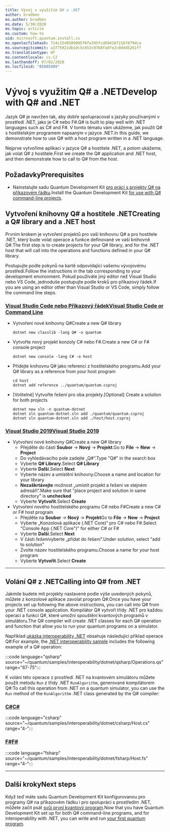 ```yaml
---
title: Vývoj s využitím Q# a .NET
author: bradben
ms.author: bradben
ms.date: 5/30/2020
ms.topic: article
ms.custom: how-to
uid: microsoft.quantum.install.cs
ms.openlocfilehash: 714c15d9589095f0fe395fcd6941672167879dca
ms.sourcegitcommit: a3775921db1dc5c653c97b8fa8fe2c0ddd5261ff
ms.translationtype: HT
ms.contentlocale: cs-CZ
ms.lasthandoff: 07/02/2020
ms.locfileid: "85885499"
---
```

# <a name="develop-with-q-and-net"></a><span data-ttu-id="43528-102">Vývoj s využitím Q# a .NET</span><span class="sxs-lookup"><span data-stu-id="43528-102">Develop with Q# and .NET</span></span>

<span data-ttu-id="43528-103">Jazyk Q# je navržen tak, aby dobře spolupracoval s jazyky používanými v prostředí .NET, jako je C# nebo F#.</span><span class="sxs-lookup"><span data-stu-id="43528-103">Q# is built to play well with .NET languages such as C# and F#.</span></span>
<span data-ttu-id="43528-104">V tomto tématu vám ukážeme, jak použít Q# s hostitelským programem napsaným v jazyce .NET.</span><span class="sxs-lookup"><span data-stu-id="43528-104">In this guide, we demonstrate how to use Q# with a host program written in a .NET language.</span></span>

<span data-ttu-id="43528-105">Nejprve vytvoříme aplikaci v jazyce Q# a hostitele .NET, a potom ukážeme, jak volat Q# z hostitele.</span><span class="sxs-lookup"><span data-stu-id="43528-105">First we create the Q# application and .NET host, and then demonstrate how to call to Q# from the host.</span></span>

## <a name="prerequisites"></a><span data-ttu-id="43528-106">Požadavky</span><span class="sxs-lookup"><span data-stu-id="43528-106">Prerequisites</span></span>

- <span data-ttu-id="43528-107">Nainstalujte sadu Quantum Development Kit [pro práci s projekty Q# na příkazovém řádku](xref:microsoft.quantum.install.standalone).</span><span class="sxs-lookup"><span data-stu-id="43528-107">Install the Quantum Development Kit [for use with Q# command-line projects](xref:microsoft.quantum.install.standalone).</span></span>

## <a name="creating-a-q-library-and-a-net-host"></a><span data-ttu-id="43528-108">Vytvoření knihovny Q# a hostitele .NET</span><span class="sxs-lookup"><span data-stu-id="43528-108">Creating a Q# library and a .NET host</span></span>

<span data-ttu-id="43528-109">Prvním krokem je vytvoření projektů pro vaši knihovnu Q# a pro hostitele .NET, který bude volat operace a funkce definované ve vaší knihovně Q#.</span><span class="sxs-lookup"><span data-stu-id="43528-109">The first step is to create projects for your Q# library, and for the .NET host that will call into the operations and functions defined in your Q# library.</span></span>

<span data-ttu-id="43528-110">Postupujte podle pokynů na kartě odpovídající vašemu vývojovému prostředí.</span><span class="sxs-lookup"><span data-stu-id="43528-110">Follow the instructions in the tab corresponding to your development environment.</span></span>
<span data-ttu-id="43528-111">Pokud používáte jiný editor než Visual Studio nebo VS Code, jednoduše postupujte podle kroků pro příkazový řádek.</span><span class="sxs-lookup"><span data-stu-id="43528-111">If you are using an editor other than Visual Studio or VS Code, simply follow the command line steps.</span></span>

### <a name="visual-studio-code-or-command-line"></a>[<span data-ttu-id="43528-112">Visual Studio Code nebo Příkazový řádek</span><span class="sxs-lookup"><span data-stu-id="43528-112">Visual Studio Code or Command Line</span></span>](#tab/tabid-cmdline)

- <span data-ttu-id="43528-113">Vytvoření nové knihovny Q#</span><span class="sxs-lookup"><span data-stu-id="43528-113">Create a new Q# library</span></span>

  ```dotnetcli
  dotnet new classlib -lang Q# -o quantum
  ```

- <span data-ttu-id="43528-114">Vytvořte nový projekt konzoly C# nebo F#.</span><span class="sxs-lookup"><span data-stu-id="43528-114">Create a new C# or F# console project</span></span>

  ```dotnetcli
  dotnet new console -lang C# -o host  
  ```

- <span data-ttu-id="43528-115">Přidejte knihovnu Q# jako referenci z hostitelského programu.</span><span class="sxs-lookup"><span data-stu-id="43528-115">Add your Q# library as a reference from your host program</span></span>

  ```dotnetcli
  cd host
  dotnet add reference ../quantum/quantum.csproj
  ```

- <span data-ttu-id="43528-116">[Volitelné] Vytvořte řešení pro oba projekty.</span><span class="sxs-lookup"><span data-stu-id="43528-116">[Optional] Create a solution for both projects</span></span>

  ```dotnetcli
  dotnet new sln -n quantum-dotnet
  dotnet sln quantum-dotnet.sln add ./quantum/quantum.csproj
  dotnet sln quantum-dotnet.sln add ./host/host.csproj
  ```

### <a name="visual-studio-2019"></a>[<span data-ttu-id="43528-117">Visual Studio 2019</span><span class="sxs-lookup"><span data-stu-id="43528-117">Visual Studio 2019</span></span>](#tab/tabid-vs2019)

- <span data-ttu-id="43528-118">Vytvoření nové knihovny Q#</span><span class="sxs-lookup"><span data-stu-id="43528-118">Create a new Q# library</span></span>
  - <span data-ttu-id="43528-119">Přejděte do části **Soubor** -> **Nový** -> **Projekt**.</span><span class="sxs-lookup"><span data-stu-id="43528-119">Go to **File** -> **New** -> **Project**</span></span>
  - <span data-ttu-id="43528-120">Do vyhledávacího pole zadejte „Q#“.</span><span class="sxs-lookup"><span data-stu-id="43528-120">Type "Q#" in the search box</span></span>
  - <span data-ttu-id="43528-121">Vyberte **Q# Library**.</span><span class="sxs-lookup"><span data-stu-id="43528-121">Select **Q# Library**</span></span>
  - <span data-ttu-id="43528-122">Vyberte **Další**.</span><span class="sxs-lookup"><span data-stu-id="43528-122">Select **Next**</span></span>
  - <span data-ttu-id="43528-123">Vyberte název a umístění knihovny.</span><span class="sxs-lookup"><span data-stu-id="43528-123">Choose a name and location for your library</span></span>
  - <span data-ttu-id="43528-124">**Nezaškrtávejte** možnost „umístit projekt a řešení ve stejném adresáři“.</span><span class="sxs-lookup"><span data-stu-id="43528-124">Make sure that "place project and solution in same directory" is **unchecked**</span></span>
  - <span data-ttu-id="43528-125">Vyberte **Vytvořit**.</span><span class="sxs-lookup"><span data-stu-id="43528-125">Select **Create**</span></span>
- <span data-ttu-id="43528-126">Vytvoření nového hostitelského programu C# nebo F#</span><span class="sxs-lookup"><span data-stu-id="43528-126">Create a new C# or F# host program</span></span>
  - <span data-ttu-id="43528-127">Přejděte na **Soubor** → **Nový** → **Projekt**</span><span class="sxs-lookup"><span data-stu-id="43528-127">Go to **File** → **New** → **Project**</span></span>
  - <span data-ttu-id="43528-128">Vyberte „Konzolová aplikace (.NET Core)“ pro C# nebo F#.</span><span class="sxs-lookup"><span data-stu-id="43528-128">Select "Console App (.NET Core")" for either C# or F#</span></span>
  - <span data-ttu-id="43528-129">Vyberte **Další**.</span><span class="sxs-lookup"><span data-stu-id="43528-129">Select **Next**</span></span>
  - <span data-ttu-id="43528-130">V části *řešení*vyberte „přidat do řešení“.</span><span class="sxs-lookup"><span data-stu-id="43528-130">Under *solution*, select "add to solution"</span></span>
  - <span data-ttu-id="43528-131">Zvolte název hostitelského programu.</span><span class="sxs-lookup"><span data-stu-id="43528-131">Choose a name for your host program</span></span>
  - <span data-ttu-id="43528-132">Vyberte **Vytvořit**.</span><span class="sxs-lookup"><span data-stu-id="43528-132">Select **Create**</span></span>

***

## <a name="calling-into-q-from-net"></a><span data-ttu-id="43528-133">Volání Q# z .NET</span><span class="sxs-lookup"><span data-stu-id="43528-133">Calling into Q# from .NET</span></span>

<span data-ttu-id="43528-134">Jakmile budete mít projekty nastavené podle výše uvedených pokynů, můžete z konzolové aplikace zavolat program Q#.</span><span class="sxs-lookup"><span data-stu-id="43528-134">Once you have your projects set up following the above instructions, you can call into Q# from your .NET console application.</span></span>
<span data-ttu-id="43528-135">Kompilátor Q# vytvoří třídy .NET pro každou operaci a funkci Q#, které umožní spouštění kvantových programů v simulátoru.</span><span class="sxs-lookup"><span data-stu-id="43528-135">The Q# compiler will create .NET classes for each Q# operation and function that allow you to run your quantum programs on a simulator.</span></span>

<span data-ttu-id="43528-136">Například [ukázka interoperability .NET](https://github.com/microsoft/Quantum/tree/master/samples/interoperability/dotnet) obsahuje následující příklad operace Q#:</span><span class="sxs-lookup"><span data-stu-id="43528-136">For example, the [.NET interoperability sample](https://github.com/microsoft/Quantum/tree/master/samples/interoperability/dotnet) includes the following example of a Q# operation:</span></span>

:::code language="qsharp" source="~/quantum/samples/interoperability/dotnet/qsharp/Operations.qs" range="67-75":::

<span data-ttu-id="43528-137">K volání této operace z prostředí .NET na kvantovém simulátoru můžete použít metodu `Run` z třídy .NET `RunAlgorithm`, generované kompilátorem Q#:</span><span class="sxs-lookup"><span data-stu-id="43528-137">To call this operation from .NET on a quantum simulator, you can use the `Run` method of the `RunAlgorithm` .NET class generated by the Q# compiler:</span></span>

### <a name="c"></a>[<span data-ttu-id="43528-138">C#</span><span class="sxs-lookup"><span data-stu-id="43528-138">C#</span></span>](#tab/tabid-csharp)

:::code language="csharp" source="~/quantum/samples/interoperability/dotnet/csharp/Host.cs" range="4-":::

### <a name="f"></a>[<span data-ttu-id="43528-139">F#</span><span class="sxs-lookup"><span data-stu-id="43528-139">F#</span></span>](#tab/tabid-fsharp)

:::code language="fsharp" source="~/quantum/samples/interoperability/dotnet/fsharp/Host.fs" range="4-":::

***
    
## <a name="next-steps"></a><span data-ttu-id="43528-140">Další kroky</span><span class="sxs-lookup"><span data-stu-id="43528-140">Next steps</span></span>

<span data-ttu-id="43528-141">Když teď máte sadu Quantum Development Kit konfigurovanou pro programy Q# na příkazovém řádku i pro spolupráci s prostředím .NET, můžete začít psát [svůj první kvantový program](xref:microsoft.quantum.quickstarts.qrng).</span><span class="sxs-lookup"><span data-stu-id="43528-141">Now that you have Quantum Development Kit set up for both Q# command-line programs, and for interoperability with .NET, you can write and run [your first quantum program](xref:microsoft.quantum.quickstarts.qrng).</span></span>
